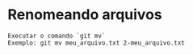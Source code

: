 # Renomeando arquivos 

    Executar o comando `git mv` 
    Exemplo: git mv meu_arquivo.txt 2-meu_arquivo.txt 
